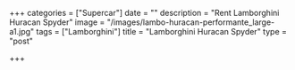 +++
categories = ["Supercar"]
date = ""
description = "Rent Lamborghini Huracan Spyder"
image = "/images/lambo-huracan-performante_large-a1.jpg"
tags = ["Lamborghini"]
title = "Lamborghini Huracan Spyder"
type = "post"

+++
